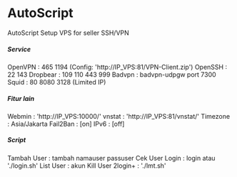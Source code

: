 AutoScript
=========
AutoScript Setup VPS for seller SSH/VPN

##### Service
OpenVPN  : 465 1194 (Config: 'http://IP_VPS:81/VPN-Client.zip')
OpenSSH  : 22 143
Dropbear : 109 110 443 999
Badvpn   : badvpn-udpgw port 7300
Squid    : 80 8080 3128 (Limited IP)

##### Fitur lain
Webmin   	: 'http://IP_VPS:10000/'
vnstat   	: 'http://IP_VPS:81/vnstat/'
Timezone 	: Asia/Jakarta
Fail2Ban 	: [on]
IPv6     	: [off]

##### Script
Tambah User        : tambah namauser passuser
Cek User Login     : login atau './login.sh'
List User          : akun
Kill User 2login+  : './lmt.sh'
